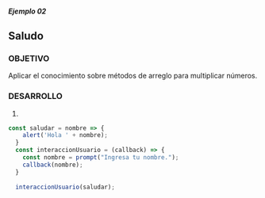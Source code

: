 ##### Ejemplo 02
## Saludo 

### OBJETIVO
Aplicar el conocimiento sobre métodos de arreglo para multiplicar números. 

### DESARROLLO
1. 

```javascript
const saludar = nombre => {
    alert('Hola ' + nombre);
  }
  const interaccionUsuario = (callback) => {
    const nombre = prompt("Ingresa tu nombre.");
    callback(nombre);
  }
  
  interaccionUsuario(saludar);
```

